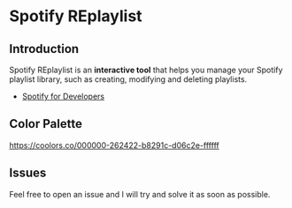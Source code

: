 # Spotify REplaylist

## Introduction

Spotify REplaylist is an **interactive tool** that helps you manage your Spotify playlist library, such as creating, modifying and deleting playlists.

- [Spotify for Developers](https://developer.spotify.com/)

## Color Palette

https://coolors.co/000000-262422-b8291c-d06c2e-ffffff

## Issues

Feel free to open an issue and I will try and solve it as soon as possible.
